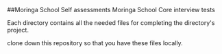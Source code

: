 ##Moringa School Self assessments
  Moringa School Core interview tests

  Each directory contains all the needed files for completing the directory's project.

  clone down this repository so that you have these files locally.
